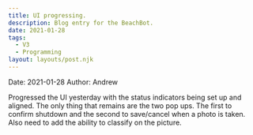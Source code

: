 ```yaml
---
title: UI progressing.
description: Blog entry for the BeachBot.
date: 2021-01-28
tags:
  - V3
  - Programming
layout: layouts/post.njk
---
```

Date: 2021-01-28
Author: Andrew

Progressed the UI yesterday with the status indicators being set up and aligned. The only thing that remains are the two pop ups. The first to confirm shutdown and the second to save/cancel when a photo is taken. Also need to add the ability to classify on the picture.

